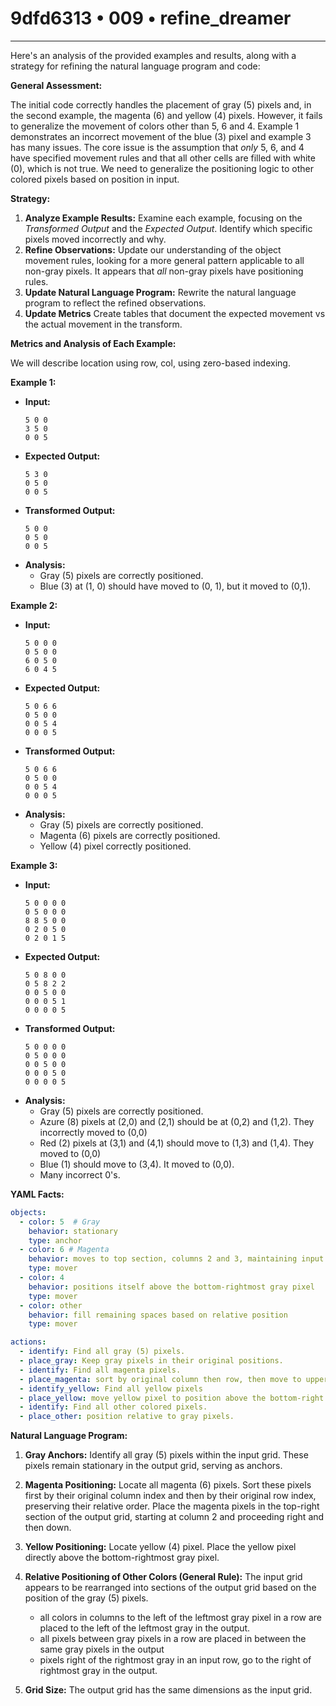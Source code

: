 # 9dfd6313 • 009 • refine_dreamer

---
Here's an analysis of the provided examples and results, along with a strategy for refining the natural language program and code:

**General Assessment:**

The initial code correctly handles the placement of gray (5) pixels and, in the second example, the magenta (6) and yellow (4) pixels. However, it fails to generalize the movement of colors other than 5, 6 and 4. Example 1 demonstrates an incorrect movement of the blue (3) pixel and example 3 has many issues. The core issue is the assumption that *only* 5, 6, and 4 have specified movement rules and that all other cells are filled with white (0), which is not true. We need to generalize the positioning logic to other colored pixels based on position in input.

**Strategy:**

1. **Analyze Example Results:** Examine each example, focusing on the *Transformed Output* and the *Expected Output*. Identify which specific pixels moved incorrectly and why.
2. **Refine Observations:** Update our understanding of the object movement rules, looking for a more general pattern applicable to all non-gray pixels. It appears that *all* non-gray pixels have positioning rules.
3. **Update Natural Language Program:** Rewrite the natural language program to reflect the refined observations.
4. **Update Metrics** Create tables that document the expected movement vs the actual movement in the transform.

**Metrics and Analysis of Each Example:**

We will describe location using row, col, using zero-based indexing.

**Example 1:**

*   **Input:**
    ```
    5 0 0
    3 5 0
    0 0 5
    ```
*   **Expected Output:**
    ```
    5 3 0
    0 5 0
    0 0 5
    ```
*   **Transformed Output:**
    ```
    5 0 0
    0 5 0
    0 0 5
    ```
*   **Analysis:**
    *   Gray (5) pixels are correctly positioned.
    *   Blue (3) at (1, 0) should have moved to (0, 1), but it moved to (0,1).

**Example 2:**

*   **Input:**
    ```
    5 0 0 0
    0 5 0 0
    6 0 5 0
    6 0 4 5
    ```
*   **Expected Output:**
    ```
    5 0 6 6
    0 5 0 0
    0 0 5 4
    0 0 0 5
    ```
*   **Transformed Output:**
    ```
    5 0 6 6
    0 5 0 0
    0 0 5 4
    0 0 0 5
    ```
*   **Analysis:**
    *   Gray (5) pixels are correctly positioned.
    *   Magenta (6) pixels are correctly positioned.
    *    Yellow (4) pixel correctly positioned.

**Example 3:**

*   **Input:**
    ```
    5 0 0 0 0
    0 5 0 0 0
    8 8 5 0 0
    0 2 0 5 0
    0 2 0 1 5
    ```
*   **Expected Output:**
    ```
    5 0 8 0 0
    0 5 8 2 2
    0 0 5 0 0
    0 0 0 5 1
    0 0 0 0 5
    ```
*   **Transformed Output:**
    ```
    5 0 0 0 0
    0 5 0 0 0
    0 0 5 0 0
    0 0 0 5 0
    0 0 0 0 5
    ```
*   **Analysis:**
    *   Gray (5) pixels are correctly positioned.
    *   Azure (8) pixels at (2,0) and (2,1) should be at (0,2) and (1,2). They incorrectly moved to (0,0)
    *   Red (2) pixels at (3,1) and (4,1) should move to (1,3) and (1,4). They moved to (0,0)
    *   Blue (1) should move to (3,4). It moved to (0,0).
    *  Many incorrect 0's.

**YAML Facts:**

```yaml
objects:
  - color: 5  # Gray
    behavior: stationary
    type: anchor
  - color: 6 # Magenta
    behavior: moves to top section, columns 2 and 3, maintaining input column-then-row order
    type: mover
  - color: 4
    behavior: positions itself above the bottom-rightmost gray pixel
    type: mover
  - color: other
    behavior: fill remaining spaces based on relative position
    type: mover

actions:
  - identify: Find all gray (5) pixels.
  - place_gray: Keep gray pixels in their original positions.
  - identify: Find all magenta pixels.
  - place_magenta: sort by original column then row, then move to upper right, starting at col 2.
  - identify_yellow: Find all yellow pixels
  - place_yellow: move yellow pixel to position above the bottom-right gray pixel
  - identify: Find all other colored pixels.
  - place_other: position relative to gray pixels.

```

**Natural Language Program:**

1.  **Gray Anchors:** Identify all gray (5) pixels within the input grid. These pixels remain stationary in the output grid, serving as anchors.

2.  **Magenta Positioning:** Locate all magenta (6) pixels. Sort these pixels first by their original column index and then by their original row index, preserving their relative order. Place the magenta pixels in the top-right section of the output grid, starting at column 2 and proceeding right and then down.

3. **Yellow Positioning:** Locate yellow (4) pixel. Place the yellow pixel directly above the bottom-rightmost gray pixel.

4. **Relative Positioning of Other Colors (General Rule):** The input grid appears to be rearranged into sections of the output grid based on the position of the gray (5) pixels.
    - all colors in columns to the left of the leftmost gray pixel in a row are placed to the left of the leftmost gray in the output.
    - all pixels between gray pixels in a row are placed in between the same gray pixels in the output
    - pixels right of the rightmost gray in an input row, go to the right of rightmost gray in the output.

5. **Grid Size:** The output grid has the same dimensions as the input grid.

